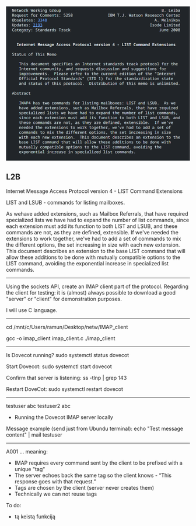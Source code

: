 ![alt text](image.png)

## L2B

Internet Message Access Protocol version 4 - LIST Command Extensions

LIST and LSUB - commands for listing mailboxes.

As wehave added extensions, such as Mailbox Referrals, that have required
specialized lists we have had to expand the number of list commands,
since each extension must add its function to both LIST and LSUB, and
these commands are not, as they are defined, extensible.  If we've
needed the extensions to work together, we've had to add a set of
commands to mix the different options, the set increasing in size
with each new extension.  This document describes an extension to the
base LIST command that will allow these additions to be done with
mutually compatible options to the LIST command, avoiding the
exponential increase in specialized list commands.

----------------------------------------

Using the sockets API, create an IMAP client part of the protocol.
Regarding the client for testing: it is (almost) always possible to download a good "server" or "client" for demonstration purposes.

I will use C language.

----------------------------------------

cd /mnt/c/Users/ramun/Desktop/netw/IMAP_client

gcc -o imap_client imap_client.c
./imap_client

----------------------------------------

Is Dovecot running?
sudo systemctl status dovecot

Start Dovecot:
sudo systemctl start dovecot

Confirm that server is listening: 
ss -tlnp | grep 143

Restart DoveCot:
sudo systemctl restart dovecot

----------------------------------------

testuser abc
testuser2 abc

- Running the Dovecot IMAP server locally

Message example (send just from Ubundu terminal):
echo "Test message content" | mail testuser

----------------------------------------

A001 ... meaning:
- IMAP requires every command sent by the client to be prefixed with a unique "tag"
- The server echoes back the same tag so the client knows - “This response goes with that request.”
- Tags are chosen by the client (server never creates them)
- Technically we can not reuse tags

To do: 
- tą keistą funkciją